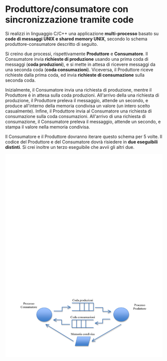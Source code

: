 Produttore/consumatore con sincronizzazione tramite code
========================================================

Si realizzi in linguaggio C/C++ una applicazione **multi-processo**
basato su **code di messaggi UNIX e shared memory UNIX**, secondo lo
schema produttore-consumatore descritto di seguito.

Si creino due processi, rispettivamente **Produttore** e
**Consumatore**. Il Consumatore invia **richieste di produzione** usando
una prima coda di messaggi (**coda produzioni**), e si mette in attesa
di ricevere messaggi da una seconda coda (**coda consumazioni**).
Viceversa, il Produttore riceve richieste dalla prima coda, ed invia
**richieste di consumazione** sulla seconda coda.

Inizialmente, il Consumatore invia una richiesta di produzione, mentre
il Produttore è in attesa sulla coda produzioni. All'arrivo della una
richiesta di produzione, il Produttore preleva il messaggio, attende un
secondo, e produce all'interno della memoria condivisa un valore (un
intero scelto casualmente). Infine, il Produttore invia al Consumatore
una richiesta di consumazione sulla coda consumazioni. All'arrivo di una
richiesta di consumazione, il Consumatore preleva il messaggio, attende
un secondo, e stampa il valore nella memoria condivisa.

Il Consumatore e il Produttore dovranno iterare questo schema per 5
volte. Il codice del Produttore e del Consumatore dovrà risiedere in
**due eseguibili distinti**. Si crei inoltre un terzo eseguibile che
avvii gli altri due.

![image](/images/ambiente_locale/code_messaggi/produttore-consumatore_con_sincronizzazione_tramite_code.png)
